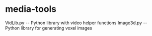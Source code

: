 # media-tools

VidLib.py -- Python library with video helper functions 
Image3d.py -- Python library for generating voxel images
